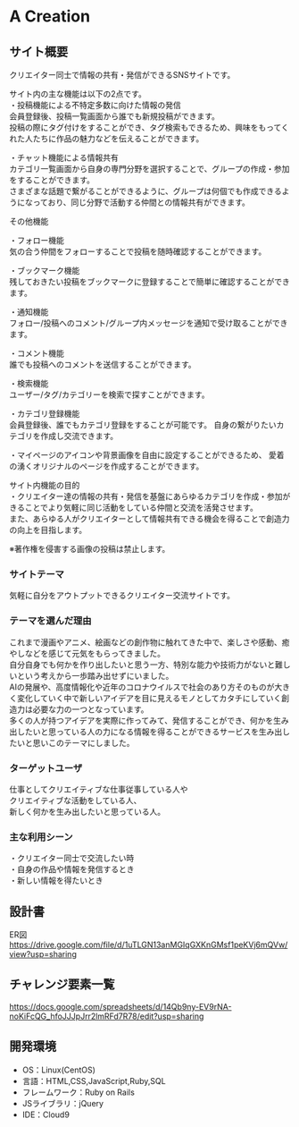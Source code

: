 # A Creation

## サイト概要
クリエイター同士で情報の共有・発信ができるSNSサイトです。

サイト内の主な機能は以下の2点です。<br>
・投稿機能による不特定多数に向けた情報の発信<br>
会員登録後、投稿一覧画面から誰でも新規投稿ができます。<br>
投稿の際にタグ付けをすることができ、タグ検索もできるため、興味をもってくれた人たちに作品の魅力などを伝えることができます。

・チャット機能による情報共有<br>
カテゴリ一覧画面から自身の専門分野を選択することで、グループの作成・参加をすることができます。<br>
さまざまな話題で繋がることができるように、グループは何個でも作成できるようになっており、同じ分野で活動する仲間との情報共有ができます。


その他機能

・フォロー機能<br>
気の合う仲間をフォローすることで投稿を随時確認することができます。

・ブックマーク機能<br>
残しておきたい投稿をブックマークに登録することで簡単に確認することができます。

・通知機能<br>
フォロー/投稿へのコメント/グループ内メッセージを通知で受け取ることができます。

・コメント機能<br>
誰でも投稿へのコメントを送信することができます。

・検索機能<br>
ユーザー/タグ/カテゴリーを検索で探すことができます。

・カテゴリ登録機能<br>
会員登録後、誰でもカテゴリ登録をすることが可能です。
自身の繋がりたいカテゴリを作成し交流できます。

・マイページのアイコンや背景画像を自由に設定することができるため、
愛着の湧くオリジナルのページを作成することができます。


サイト内機能の目的<br>
・クリエイター達の情報の共有・発信を基盤にあらゆるカテゴリを作成・参加がきることでより気軽に同じ活動をしている仲間と交流を活発させます。<br>
また、あらゆる人がクリエイターとして情報共有できる機会を得ることで創造力の向上を目指します。

※著作権を侵害する画像の投稿は禁止します。

### サイトテーマ
気軽に自分をアウトプットできるクリエイター交流サイトです。

### テーマを選んだ理由
これまで漫画やアニメ、絵画などの創作物に触れてきた中で、楽しさや感動、癒やしなどを感じて元気をもらってきました。 <br>
自分自身でも何かを作り出したいと思う一方、特別な能力や技術力がないと難しいという考えから一歩踏み出せずにいました。<br>
AIの発展や、高度情報化や近年のコロナウイルスで社会のあり方そのものが大きく変化していく中で新しいアイデアを目に見えるモノとしてカタチにしていく創造力は必要な力の一つとなっています。<br>
多くの人が持つアイデアを実際に作ってみて、発信することができ、何かを生み出したいと思っている人の力になる情報を得ることができるサービスを生み出したいと思いこのテーマにしました。


### ターゲットユーザ
仕事としてクリエイティブな仕事従事している人や<br>
クリエイティブな活動をしている人、<br>
新しく何かを生み出したいと思っている人。

### 主な利用シーン
・クリエイター同士で交流したい時<br>
・自身の作品や情報を発信するとき<br>
・新しい情報を得たいとき


## 設計書
ER図<br>
https://drive.google.com/file/d/1uTLGN13anMGIqGXKnGMsf1peKVj6mQVw/view?usp=sharing<br>

## チャレンジ要素一覧
https://docs.google.com/spreadsheets/d/14Qb9ny-EV9rNA-noKiFcQG_hfoJJJpJrr2lmRFd7R78/edit?usp=sharing

## 開発環境
- OS：Linux(CentOS)
- 言語：HTML,CSS,JavaScript,Ruby,SQL
- フレームワーク：Ruby on Rails
- JSライブラリ：jQuery
- IDE：Cloud9